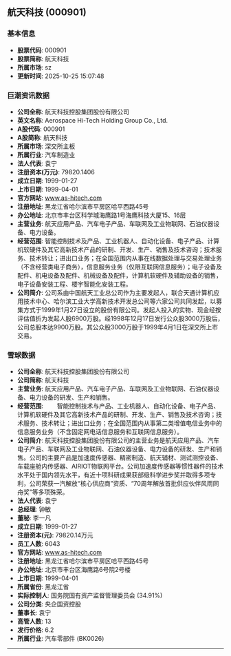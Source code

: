 ## 航天科技 (000901)

### 基本信息

- **股票代码**: 000901
- **股票简称**: 航天科技
- **所属市场**: sz
- **更新时间**: 2025-10-25 15:07:48

### 巨潮资讯数据

- **公司全称**: 航天科技控股集团股份有限公司
- **英文名称**: Aerospace Hi-Tech Holding Group Co., Ltd.
- **A股代码**: 000901
- **A股简称**: 航天科技
- **所属市场**: 深交所主板
- **所属行业**: 汽车制造业
- **法人代表**: 袁宁
- **注册资本(万元)**: 79820.1406
- **成立日期**: 1999-01-27
- **上市日期**: 1999-04-01
- **官方网站**: www.as-hitech.com
- **注册地址**: 黑龙江省哈尔滨市平房区哈平西路45号
- **办公地址**: 北京市丰台区科学城海鹰路1号海鹰科技大厦15、16层
- **主营业务**: 航天应用产品、汽车电子产品、车联网及工业物联网、石油仪器设备、电力设备。
- **经营范围**: 智能控制技术及产品、工业机器人、自动化设备、电子产品、计算机软硬件及其它高新技术产品的研制、开发、生产、销售及技术咨询；技术服务、技术转让；进出口业务；在全国范围内从事在线数据处理与交易处理业务（不含经营类电子商务），信息服务业务（仅限互联网信息服务）；电子设备及配件、机电设备及配件、机械设备及配件，计算机软硬件及辅助设备的销售，电子设备安装工程、楼宇智能化安装工程。
- **公司简介**: 公司系由中国航天工业总公司作为主要发起人，联合天通计算机应用技术中心、哈尔滨工业大学高新技术开发总公司等六家公司共同发起，以募集方式于1999年1月27日设立的股份有限公司。发起人投入的实物、现金经按评估值折为发起人股6900万股。经1998年12月17日发行公众股3000万股后，公司总股本达9900万股。其公众股3000万股于1999年4月1日在深交所上市交易。

### 雪球数据

- **公司全称**: 航天科技控股集团股份有限公司
- **公司简称**: 航天科技
- **主营业务**: 航天应用产品、汽车电子产品、车联网及工业物联网、石油仪器设备、电力设备的研发、生产和销售。
- **经营范围**: 　　智能控制技术与产品、工业机器人、自动化设备、电子产品、计算机软硬件及其它高新技术产品的研制、开发、生产、销售及技术咨询；技术服务、技术转让；进出口业务；在全国范围内从事第二类增值电信业务中的信息服务业务（不含固定网电话信息服务和互联网信息服务）。
- **公司简介**: 航天科技控股集团股份有限公司的主营业务是航天应用产品、汽车电子产品、车联网及工业物联网、石油仪器设备、电力设备的研发、生产和销售。公司的主要产品是加速度传感器、精密制造、航天辅材、测试测控设备、车载座舱内传感器、AIRIOT物联网平台。公司加速度传感器等惯性器件的技术水平处于国内领先水平，有近十项科研成果获部级科学进步奖并取得多项专利，公司荣获一汽解放“核心供应商”资质、“70周年解放首批供应伙伴风雨同舟奖”等多项殊荣。
- **法人代表**: 袁宁
- **总经理**: 钟敏
- **董秘**: 李一凡
- **成立日期**: 1999-01-27
- **注册资本(元)**: 79820.14万元
- **员工人数**: 6043
- **官方网站**: www.as-hitech.com
- **注册地址**: 黑龙江省哈尔滨市平房区哈平西路45号
- **办公地址**: 北京市丰台区海鹰路6号院2号楼
- **上市日期**: 1999-04-01
- **所属省份**: 黑龙江省
- **实际控制人**: 国务院国有资产监督管理委员会 (34.91%)
- **公司分类**: 央企国资控股
- **董事长**: 袁宁
- **高管人数**: 13
- **发行价格**: 6.2
- **所属行业**: 汽车零部件 (BK0026)

---